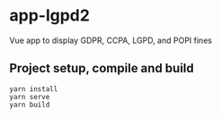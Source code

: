 # app-lgpd2

Vue app to display GDPR, CCPA, LGPD, and POPI fines

## Project setup, compile and build
```
yarn install
yarn serve
yarn build
```
